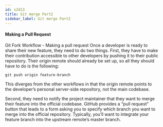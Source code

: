 ```yaml
---
id: s2d13
title: Git merge Part2
sidebar_label: Git merge Part2
---
```


#### Making a Pull Request
Git Fork Workflow - Making a pull request
Once a developer is ready to share their new feature, they need to do two things.
First, they have to make their contribution accessible to other developers by pushing it to their public repository.
 Their origin remote should already be set up, so all they should have to do is the following:

`git push origin feature-branch`

This diverges from the other workflows in that the origin remote points to the developer’s personal server-side repository, not the main codebase.


Second, they need to notify the project maintainer that they want to merge their feature into the official codebase.
GitHub provides a “pull request” button that leads to a form asking you to specify which branch you want to merge into the official repository.
Typically, you’ll want to integrate your feature branch into the upstream remote’s master branch.
